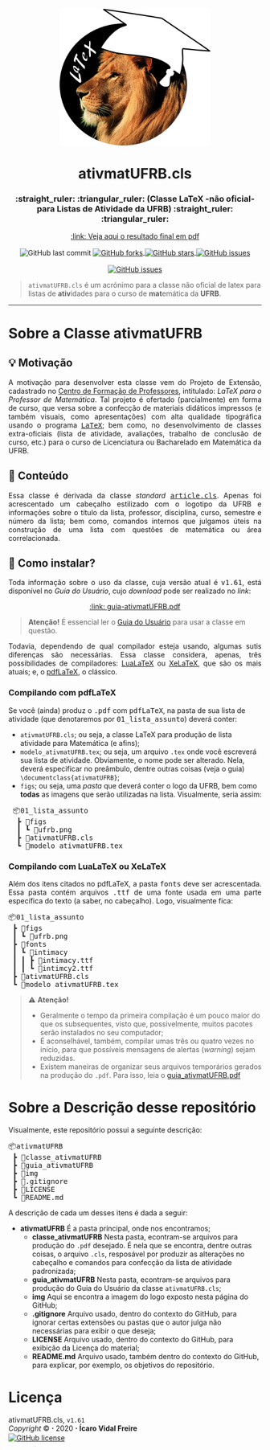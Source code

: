 <p align="center">
  <img 
      align  = "center" 
      src    = "/img/logo_leao-chapeu.png" 
      width  = "300"
      alt    = "ativmatUFRB"
  >
  <h1 align = "center">
      ativmatUFRB.cls
  </h1>
  <h3 align = "center">
      :straight_ruler: :triangular_ruler: (Classe LaTeX -não oficial- para Listas de Atividade da UFRB) :straight_ruler: :triangular_ruler:
  </h3>
  <p align = "center">
      <a align = "center" href = "/classe_ativmatUFRB/modelo_ativmatUFRB.pdf">
          :link: Veja aqui o resultado final em pdf 
      </a>
  </p>
</p>

<p align = "center">
  <img
      align = "center"
      alt   = "GitHub last commit"
      src   = "https://img.shields.io/github/last-commit/icaro-freire/ativmatUFRB"
  >
  <a align = "center" href = "https://github.com/icaro-freire/ativmatUFRB/network">
    <img 
         align = "center"
         alt   = "GitHub forks" 
         src   = "https://img.shields.io/github/forks/icaro-freire/ativmatUFRB"
    >
  </a>
  <a align = "center" href="https://github.com/icaro-freire/ativmatUFRB/stargazers">
    <img 
         align = "center"
         alt   = "GitHub stars" 
         src   = "https://img.shields.io/github/stars/icaro-freire/ativmatUFRB"
    >
  </a>
  <a align = "center" href="https://github.com/icaro-freire/ativmatUFRB/issues">
    <img 
         align = "center"
         alt   = "GitHub issues" 
         src   = "https://img.shields.io/github/issues/icaro-freire/ativmatUFRB"
    >
  </a>
</p>

<p align = "center">
  <a href = "https://t.me/IcaroFreire">
      <img 
          align = "center" 
          alt   = "GitHub issues" 
          src   = "https://img.shields.io/badge/contact-Telegram-2CA5E0?logo=Telegram&style=for-the-badge"
      >
  </a>
</p>

> `ativmatUFRB.cls` é um acrónimo para a classe não oficial de latex para listas de **ativ**idades para o curso de **mat**emática da **UFRB**.
<hr>    

# Sobre a Classe ativmatUFRB
## :bulb: Motivação

<p align = "justify">
  A motivação para desenvolver esta classe vem do Projeto de Extensão, cadastrado no <a href = "https://www.ufrb.edu.br/cfp/">Centro de Formação de Professores</a>, 
  intitulado: <i>LaTeX para o Professor de Matemática</i>. 
  Tal projeto é ofertado (parcialmente) em forma de curso, que versa sobre a confecção de materiais didáticos impressos (e também visuais, como apresentações) 
  com alta qualidade tipográfica usando o programa <a href = "https://sites.google.com/view/latexcfp/sobre/mas-o-que-%C3%A9-latex?authuser=0"><tt>LaTeX</tt></a>; bem como, 
  no desenvolvimento de classes extra-oficiais (lista de atividade, avaliações, trabalho de conclusão de curso, etc.) para o curso de Licenciatura ou 
  Bacharelado em Matemática da UFRB.
</p>

## :memo: Conteúdo

<p align = "justify">
  Essa classe é derivada da classe <i>standard</i> <a href = "https://ctan.dcc.uchile.cl/macros/latex/base/classes.pdf"><tt>article.cls</tt></a>.
  Apenas foi acrescentado um cabeçalho estilizado com o logotipo da UFRB e informações sobre o título da lista, professor, disciplina, curso, semestre e número 
  da lista; bem como, comandos internos que julgamos úteis na construção de uma lista com questões de matemática ou área correlacionada.
</p>

## :floppy_disk: Como instalar?

<p align = "justify">
  Toda informação sobre o uso da classe, cuja versão atual é <tt>v1.61</tt>, está disponível no <i>Guia do Usuário</i>, cujo <i>download</i> pode ser realizado no <i>link</i>:
</p>

<p align = "center">
  <a align = "center" href = "/guia_ativmatUFRB/v1.61/guia-ativmatUFRB.pdf">
      :link: guia-ativmatUFRB.pdf
  </a>
</p>

> **Atenção!** É essencial ler o [Guia do Usuário](https://github.com/icaro-freire/ativmatUFRB/blob/master/guia_ativmatUFRB/v1.61/guia-ativmatUFRB.pdf) para usar a classe em questão.

<p align = "justify">
  Todavia, dependendo de qual compilador esteja usando, algumas sutis diferenças são necessárias.
  Essa classe considera, apenas, três possibilidades de compiladores: 
  <a href = "http://www.luatex.org/">LuaLaTeX</a> 
  ou 
  <a href = "https://tug.org/xetex/">XeLaTeX</a>,
  que são os mais atuais; e, o 
  <a href = "https://www.tug.org/applications/pdftex/">pdfLaTeX</a>,
  o clássico.
</p>

### Compilando com pdfLaTeX
<p aligin = "justify"> 
  Se você (ainda) produz o <tt>.pdf</tt> com <tt>pdfLaTeX</tt>, na pasta de sua lista de atividade (que denotaremos por <tt>01_lista_assunto</tt>) deverá conter:
</p>

- `ativmatUFRB.cls`; ou seja, a classe LaTeX para produção de lista atividade para Matemática (e afins);
- `modelo_ativmatUFRB.tex`; ou seja, um arquivo `.tex` onde você escreverá sua lista de atividade.
                            Obviamente, o nome pode ser alterado. 
                            Nela, deverá especificar no preâmbulo, dentre outras coisas (veja o guia) `\documentclass{ativmatUFRB}`;
- `figs`; ou seja, uma _pasta_ que deverá conter o logo da UFRB, bem como **todas** as imagens que serão utilizadas na lista.
           Visualmente, seria assim:

<pre>
 📦01_lista_assunto
  ┣ 📂figs
  ┃ ┗ 📜ufrb.png
  ┣ 📜ativmatUFRB.cls
  ┗ 📜modelo_ativmatUFRB.tex
</pre>

### Compilando com LuaLaTeX ou XeLaTeX

<p align = "justify">
  Além dos itens citados no pdfLaTeX, a pasta <tt>fonts</tt> deve ser acrescentada.
  Essa pasta contém arquivos <tt>.ttf</tt> de uma fonte usada em uma parte específica do texto (a saber, no cabeçalho).
  Logo, visualmente fica:
</p>

<pre>
📦01_lista_assunto
 ┣ 📂figs
 ┃ ┗ 📜ufrb.png
 ┣ 📂fonts
 ┃ ┗ 📂intimacy
 ┃ ┃ ┣ 📜intimacy.ttf
 ┃ ┃ ┗ 📜intimcy2.ttf
 ┣ 📜ativmatUFRB.cls
 ┗ 📜modelo_ativmatUFRB.tex
</pre>

> :warning: **Atenção!** 
> - Geralmente o tempo da primeira compilação é um pouco maior do que os subsequentes, visto que, possivelmente, muitos pacotes serão instalados no seu computador;
> - É aconselhável, também, compilar umas três ou quatro vezes no início, para que possíveis mensagens de alertas (_warning_) sejam reduzidas.
> - Existem maneiras de organizar seus arquivos temporários gerados na produção do `.pdf`. Para isso, leia o <a href = "/guia_ativmatUFRB/v1.61/guia-ativmatUFRB.pdf"> guia_ativmatUFRB.pdf</a>

# Sobre a Descrição desse repositório
Visualmente, este repositório possui a seguinte descrição:

<pre>
📦ativmatUFRB 
 ┣ 📂classe_ativmatUFRB 
 ┣ 📂guia_ativmatUFRB 
 ┣ 📂img 
 ┣ 📜.gitignore
 ┣ 📜LICENSE 
 ┗ 📜README.md 
</pre> 

A descrição de cada um desses itens é dada a seguir:
- **ativmatUFRB** É a pasta principal, onde nos encontramos;
    + **classe_ativmatUFRB** Nesta pasta, econtram-se arquivos para produção do `.pdf` desejado. 
                             É nela que se encontra, dentre outras coisas, o arquivo `.cls`, resposável por produzir as 
                             alterações no cabeçalho e comandos para confecção da lista de atividade padronizada;
    + **guia_ativmatUFRB** Nesta pasta, econtram-se arquivos para produção do Guia do Usuário da classe `ativmatUFRB.cls`;
    + **img** Aqui se encontra a imagem do logo exposto nesta página do GitHub;
    + **.gitignore** Arquivo usado, dentro do contexto do GitHub, para ignorar certas extensões ou pastas que o autor julga não necessárias para exibir o que deseja;
    + **LICENSE** Arquivo usado, dentro do contexto do GitHub, para exibição da Licença do material;
    + **README.md** Arquivo usado, também dentro do contexto do GitHub, para explicar, por exemplo, os objetivos do repositório.

# Licença
ativmatUFRB.cls, `v1.61` <br>
_Copyright_ :copyright: **⋅** 2020 **⋅** **Ícaro Vidal Freire** <br>
<a href="https://github.com/icaro-freire/ativmatUFRB/blob/master/LICENSE"><img alt="GitHub license" align="center" src="https://img.shields.io/github/license/icaro-freire/ativmatUFRB">
</a>
